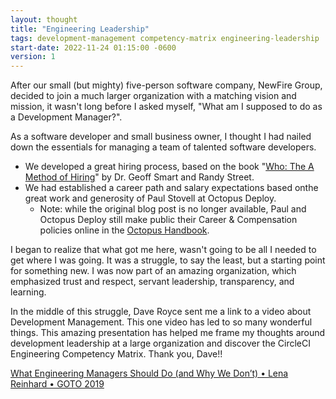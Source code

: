 ```yaml
---
layout: thought
title: "Engineering Leadership"
tags: development-management competency-matrix engineering-leadership
start-date: 2022-11-24 01:15:00 -0600
version: 1
---
```


After our small (but mighty) five-person software company, NewFire Group, decided to join a much larger organization with a matching vision and mission, it wasn't long before I asked myself, "What am I supposed to do as a Development Manager?".

As a software developer and small business owner, I thought I had nailed down the essentials for managing a team of talented software developers.
- We developed a great hiring process, based on the book "[Who: The A Method of Hiring](https://whothebook.com)" by Dr. Geoff Smart and Randy Street. 
- We had established a career path and salary expectations based on ​the great work and generosity of Paul Stovell at Octopus Deploy.​ 
  - Note: while the original blog post is no longer available, Paul and Octopus Deploy still make public their Career & Compensation policies online in the [Octopus Handbook](https://handbook.octopus.com/life-octopus/career).

I began to realize that what got me here, wasn't going to be all I needed to get where I was going. It was a struggle, to say the least, but a starting point for something new. I was now part of an amazing organization, which emphasized trust and respect, servant leadership, transparency, and learning.

In the middle of this struggle, Dave Royce sent me a link to a video about Development Management. This one video has led to so many wonderful things. This amazing presentation has helped me frame my thoughts around development leadership at a large organization and discover the CircleCI Engineering Competency Matrix. Thank you, Dave!!

[What Engineering Managers Should Do (and Why We Don’t) • Lena Reinhard • GOTO 2019](https://youtu.be/Q_bJVokYLRI)

